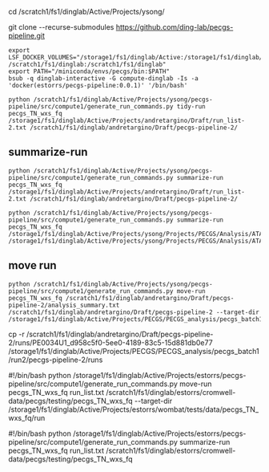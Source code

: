 cd /scratch1/fs1/dinglab/Active/Projects/ysong/

git clone --recurse-submodules https://github.com/ding-lab/pecgs-pipeline.git


```
export LSF_DOCKER_VOLUMES="/storage1/fs1/dinglab/Active:/storage1/fs1/dinglab/Active /scratch1/fs1/dinglab:/scratch1/fs1/dinglab"
export PATH="/miniconda/envs/pecgs/bin:$PATH"
bsub -q dinglab-interactive -G compute-dinglab -Is -a 'docker(estorrs/pecgs-pipeline:0.0.1)' '/bin/bash'
```

```
python /scratch1/fs1/dinglab/Active/Projects/ysong/pecgs-pipeline/src/compute1/generate_run_commands.py tidy-run pecgs_TN_wxs_fq /storage1/fs1/dinglab/Active/Projects/andretargino/Draft/run_list-2.txt /scratch1/fs1/dinglab/andretargino/Draft/pecgs-pipeline-2/
```

## summarize-run
```
python /scratch1/fs1/dinglab/Active/Projects/ysong/pecgs-pipeline/src/compute1/generate_run_commands.py summarize-run pecgs_TN_wxs_fq /storage1/fs1/dinglab/Active/Projects/andretargino/Draft/run_list-2.txt /scratch1/fs1/dinglab/andretargino/Draft/pecgs-pipeline-2/
```

```
python /scratch1/fs1/dinglab/Active/Projects/ysong/pecgs-pipeline/src/compute1/generate_run_commands.py summarize-run pecgs_TN_wxs_fq /storage1/fs1/dinglab/Active/Projects/ysong/Projects/PECGS/Analysis/ATAC_Tindaisy_Somaticwrapper_comparision/atac_wxs_bam_v2/runlist.txt /storage1/fs1/dinglab/Active/Projects/ysong/Projects/PECGS/Analysis/ATAC_Tindaisy_Somaticwrapper_comparision/atac_wxs_bam_v2/
```

## move run 
```
python /scratch1/fs1/dinglab/Active/Projects/ysong/pecgs-pipeline/src/compute1/generate_run_commands.py move-run pecgs_TN_wxs_fq /scratch1/fs1/dinglab/andretargino/Draft/pecgs-pipeline-2/analysis_summary.txt /scratch1/fs1/dinglab/andretargino/Draft/pecgs-pipeline-2 --target-dir /storage1/fs1/dinglab/Active/Projects/PECGS/PECGS_analysis/pecgs_batch1/run2/
```

cp -r /scratch1/fs1/dinglab/andretargino/Draft/pecgs-pipeline-2/runs/PE0034U1_d958c5f0-5ee0-4189-83c5-15d881db0e77 /storage1/fs1/dinglab/Active/Projects/PECGS/PECGS_analysis/pecgs_batch1/run2/pecgs-pipeline-2/runs

#!/bin/bash
python /storage1/fs1/dinglab/Active/Projects/estorrs/pecgs-pipeline/src/compute1/generate_run_commands.py move-run pecgs_TN_wxs_fq run_list.txt /scratch1/fs1/dinglab/estorrs/cromwell-data/pecgs/testing/pecgs_TN_wxs_fq --target-dir /storage1/fs1/dinglab/Active/Projects/estorrs/wombat/tests/data/pecgs_TN_wxs_fq/run

#!/bin/bash
python /storage1/fs1/dinglab/Active/Projects/estorrs/pecgs-pipeline/src/compute1/generate_run_commands.py summarize-run pecgs_TN_wxs_fq run_list.txt /scratch1/fs1/dinglab/estorrs/cromwell-data/pecgs/testing/pecgs_TN_wxs_fq
